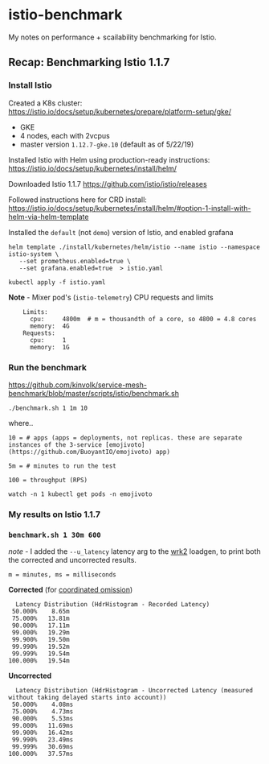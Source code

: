 # istio-benchmark

My notes on performance + scailability benchmarking for Istio. 


## Recap: Benchmarking Istio 1.1.7 

### Install Istio 

Created a K8s cluster: https://istio.io/docs/setup/kubernetes/prepare/platform-setup/gke/ 

- GKE
- 4 nodes, each with 2vcpus
- master version `1.12.7-gke.10` (default as of 5/22/19) 

Installed Istio with Helm using production-ready instructions: https://istio.io/docs/setup/kubernetes/install/helm/ 

Downloaded Istio 1.1.7 https://github.com/istio/istio/releases 

Followed instructions here for CRD install: https://istio.io/docs/setup/kubernetes/install/helm/#option-1-install-with-helm-via-helm-template 

Installed the `default` (not `demo`) version of Istio, and enabled grafana 

```
helm template ./install/kubernetes/helm/istio --name istio --namespace istio-system \
   --set prometheus.enabled=true \
   --set grafana.enabled=true  > istio.yaml

kubectl apply -f istio.yaml 
```

**Note** - Mixer pod's (`istio-telemetry`) CPU requests and limits

```
    Limits:
      cpu:     4800m  # m = thousandth of a core, so 4800 = 4.8 cores  
      memory:  4G
    Requests:
      cpu:     1
      memory:  1G
```


### Run the benchmark 

https://github.com/kinvolk/service-mesh-benchmark/blob/master/scripts/istio/benchmark.sh

```
./benchmark.sh 1 1m 10
```

where.. 

```
10 = # apps (apps = deployments, not replicas. these are separate instances of the 3-service [emojivoto](https://github.com/BuoyantIO/emojivoto) app) 

5m = # minutes to run the test 

100 = throughput (RPS) 
```

```
watch -n 1 kubectl get pods -n emojivoto
```


### My results on Istio 1.1.7 

###  `benchmark.sh 1 30m 600` 

*note* - I added the `--u_latency` latency arg to the [wrk2](https://github.com/giltene/wrk2) loadgen, to print both the corrected and uncorrected results.  

`m = minutes, ms = milliseconds` 


**Corrected** (for [coordinated omission](https://github.com/giltene/wrk2))

```
  Latency Distribution (HdrHistogram - Recorded Latency)
 50.000%    8.65m
 75.000%   13.81m
 90.000%   17.11m
 99.000%   19.29m
 99.900%   19.50m
 99.990%   19.52m
 99.999%   19.54m
100.000%   19.54m
```

**Uncorrected** 

```
  Latency Distribution (HdrHistogram - Uncorrected Latency (measured without taking delayed starts into account))
 50.000%    4.08ms
 75.000%    4.73ms
 90.000%    5.53ms
 99.000%   11.69ms
 99.900%   16.42ms
 99.990%   23.49ms
 99.999%   30.69ms
100.000%   37.57ms
```